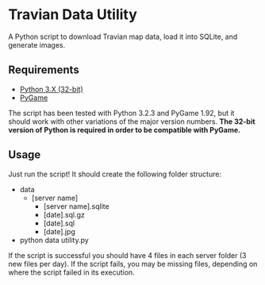 # Travian Data Utility

A Python script to download Travian map data, load it into SQLite, and generate images.

## Requirements

- [Python 3.X (32-bit)](http://www.python.org/download/)
- [PyGame](http://pygame.org/download.shtml) 

The script has been tested with Python 3.2.3 and PyGame 1.92, but it should work with other variations of the major version numbers. **The 32-bit version of Python is required in order to be compatible with PyGame.**

## Usage
Just run the script!  It should create the following folder structure:

- data
	- [server name]
		- [server name].sqlite
		- [date].sql.gz
		- [date].sql
		- [date].jpg
- python data utility.py

If the script is successful you should have 4 files in each server folder (3 new files per day).  If the script fails, you may be missing files, depending on where the script failed in its execution.